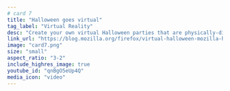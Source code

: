 ```yaml
---
# card 7
title: "Halloween goes virtual"
tag_label: "Virtual Reality"
desc: "Create your own virtual Halloween parties that are physically-distant, spooky and fun with Mozilla Hubs."
link_url: "https://blog.mozilla.org/firefox/virtual-halloween-mozilla-hubs/"
image: "card7.png"
size: "small"
aspect_ratio: "3-2"
include_highres_image: true
youtube_id: "qnBgO5eUp4Q"
media_icon: "video"
---
```

